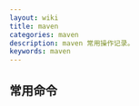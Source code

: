 ```yaml
---
layout: wiki
title: maven
categories: maven
description: maven 常用操作记录。
keywords: maven
---
```


## 常用命令